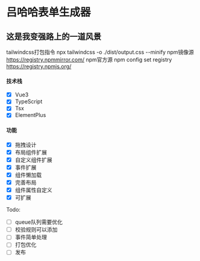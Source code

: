 <h1>吕哈哈表单生成器</h1>
<h2>这是我变强路上的一道风景</h2>

tailwindcss打包指令 npx tailwindcss -o ./dist/output.css --minify
npm镜像源
https://registry.npmmirror.com/
npm官方源
npm config set registry https://registry.npmjs.org/

#### 技术栈

- [x] Vue3
- [x] TypeScript
- [x] Tsx
- [x] ElementPlus

#### 功能

- [x] 拖拽设计
- [x] 布局组件扩展
- [x] 自定义组件扩展
- [x] 事件扩展
- [x] 组件懒加载
- [x] 完善布局
- [x] 组件属性自定义
- [x] 可扩展

Todo:

- [ ] queue队列需要优化
- [ ] 校验规则可以添加
- [ ] 事件简单处理
- [ ] 打包优化
- [ ] 发布
